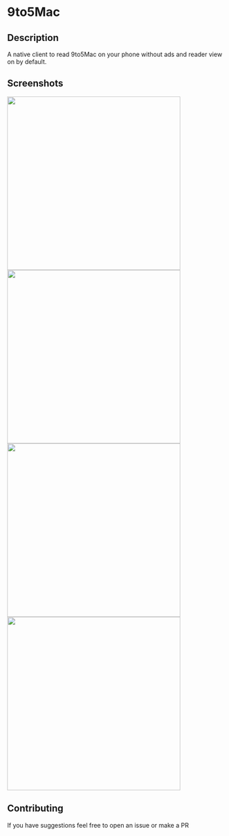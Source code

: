# 9to5Mac

## Description
A native client to read 9to5Mac on your phone without ads and reader view on by default.

## Screenshots
<img src="https://user-images.githubusercontent.com/13894518/33415395-160dceea-d54b-11e7-80ee-e3647249eec1.PNG" width="400"/><img src="https://user-images.githubusercontent.com/13894518/33415397-1809afd4-d54b-11e7-95e4-222b2598500e.PNG" width="400"/>
<img src="https://user-images.githubusercontent.com/13894518/64672444-5dd82880-d420-11e9-8b34-b485baff0f67.png" width="400"/><img src="https://user-images.githubusercontent.com/13894518/64672445-5dd82880-d420-11e9-98f8-11b4328e842a.png" width="400"/>


## Contributing
If you have suggestions feel free to open an issue or make a PR
